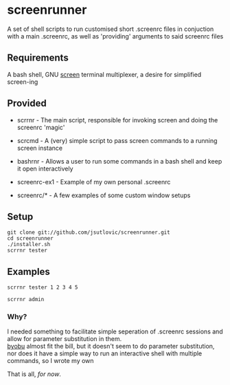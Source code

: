 # screenrunner #

A set of shell scripts to run customised short .screenrc files in conjuction with a main .screenrc, as well as 'providing' arguments to said screenrc files

## Requirements ##

A bash shell, GNU [screen](http://www.gnu.org/s/screen/ ) terminal multiplexer, a desire for simplified screen-ing

## Provided ##

* scrrnr - The main script, responsible for invoking screen and doing the screenrc 'magic'

* scrcmd - A (very) simple script to pass screen commands to a running screen instance

* bashrnr - Allows a user to run some commands in a bash shell and keep it open interactively

* screenrc-ex1 - Example of my own personal .screenrc

* screenrc/* - A few examples of some custom window setups

## Setup ##

`git clone git://github.com/jsutlovic/screenrunner.git`  
`cd screenrunner`  
`./installer.sh`  
`scrrnr tester`  


## Examples ##

`scrrnr tester 1 2 3 4 5`

`scrrnr admin`


### Why? ###

I needed something to facilitate simple seperation of .screenrc sessions and allow for parameter substitution in them.  
[byobu](https://launchpad.net/byobu ) almost fit the bill, but it doesn't seem to do parameter substitution, nor does it have a simple way to run an interactive shell with multiple commands, so I wrote my own


That is all, *for now*.
